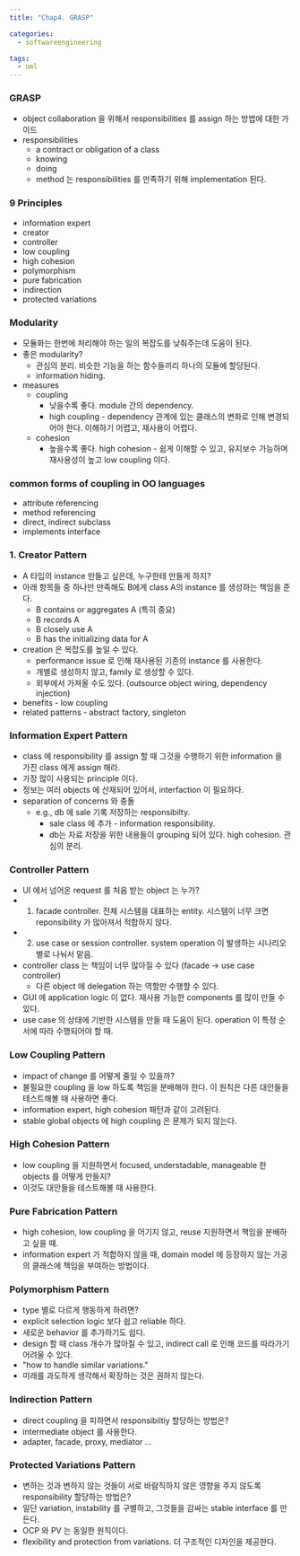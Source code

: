 ```yaml
---
title: "Chap4. GRASP"

categories:
  - softwareengineering

tags:
  - uml
---
```


### GRASP
- object collaboration 을 위해서 responsibilities 를 assign 하는 방법에 대한 가이드
- responsibilities
  - a contract or obligation of a class
  - knowing
  - doing
  - method 는 responsibilities 를 만족하기 위해 implementation 된다.


### 9 Principles
- information expert
- creator
- controller
- low coupling
- high cohesion
- polymorphism
- pure fabrication
- indirection
- protected variations

### Modularity
- 모듈화는 한번에 처리해야 하는 일의 복잡도를 낮춰주는데 도움이 된다.
- 좋은 modularity?
  - 관심의 분리. 비슷한 기능을 하는 함수들끼리 하나의 모듈에 할당된다.
  - information hiding. 
- measures
  - coupling
    - 낮을수록 좋다. module 간의 dependency.
    - high coupling - dependency 관계에 있는 클래스의 변화로 인해 변경되어야 한다. 이해하기 어렵고, 재사용이 어렵다.
  - cohesion
    - 높을수록 좋다. high cohesion - 쉽게 이해할 수 있고, 유지보수 가능하며 재사용성이 높고 low coupling 이다.


### common forms of coupling in OO languages
- attribute referencing
- method referencing
- direct, indirect subclass
- implements interface

### 1. Creator Pattern
- A 타입의 instance 만들고 싶은데, 누구한테 만들게 하지?
- 아래 항목들 중 하나만 만족해도 B에게 class A의 instance 를 생성하는 책임을 준다.
  - B contains or aggregates A (특히 중요)
  - B records A
  - B closely use A
  - B has the initializing data for A
- creation 은 복잡도를 높일 수 있다.
  - performance issue 로 인해 재사용된 기존의 instance 를 사용한다.
  - 개별로 생성하지 않고, family 로 생성할 수 있다.
  - 외부에서 가져올 수도 있다. (outsource object wiring, dependency injection)
- benefits - low coupling
- related patterns - abstract factory, singleton


### Information Expert Pattern
- class 에 responsibility 를 assign 할 때 그것을 수행하기 위한 information 을 가진 class 에게 assign 해라.
- 가장 많이 사용되는 principle 이다.
- 정보는 여러 objects 에 산재되어 있어서, interfaction 이 필요하다.
- separation of concerns 와 충돌
  - e.g., db 에 sale 기록 저장하는 responsibilty.
    - sale class 에 추가 - information responsibility. 
    - db는 자료 저장을 위한 내용들이 grouping 되어 있다. high cohesion. 관심의 분리.

### Controller Pattern
- UI 에서 넘어온 request 를 처음 받는 object 는 누가?
- 1. facade controller. 전체 시스템을 대표하는 entity. 시스템이 너무 크면 reponsibility 가 많아져서 적합하지 않다.
- 2. use case or session controller. system operation 이 발생하는 시나리오 별로 나눠서 맡음.
- controller class 는 책임이 너무 많아질 수 있다 (facade -> use case controller)
    - 다른 object 에 delegation 하는 역할만 수행할 수 있다.
- GUI 에 application logic 이 없다. 재사용 가능한 components 를 많이 만들 수 있다.
- use case 의 상태에 기반한 시스템을 만들 때 도움이 된다. operation 이 특정 순서에 따라 수행되어야 할 때.


### Low Coupling Pattern
- impact of change 를 어떻게 줄일 수 있을까?
- 불필요한 coupling 을 low 하도록 책임을 분배해야 한다. 이 원칙은 다른 대안들을 테스트해볼 때 사용하면 좋다.
- information expert, high cohesion 패턴과 같이 고려된다.
- stable global objects 에 high coupling 은 문제가 되지 않는다.

### High Cohesion Pattern
- low coupling 을 지원하면서 focused, understadable, manageable 한 objects 를 어떻게 만들지?
- 이것도 대안들을 테스트해볼 때 사용한다.


### Pure Fabrication Pattern
- high cohesion, low coupling 을 어기지 않고, reuse 지원하면서 책임을 분배하고 싶을 때.
- information expert 가 적합하지 않을 때, domain model 에 등장하지 않는 가공의 클래스에 책임을 부여하는 방법이다.

### Polymorphism Pattern
- type 별로 다르게 행동하게 하려면?
- explicit selection logic 보다 쉽고 reliable 하다.
- 새로운 behavior 를 추가하기도 쉽다.
- design 할 때 class 개수가 많아질 수 있고, indirect call 로 인해 코드를 따라가기 어려울 수 있다.
- "how to handle similar variations."
- 미래를 과도하게 생각해서 확장하는 것은 권하지 않는다.

### Indirection Pattern
- direct coupling 을 피하면서 responsibiltiy 할당하는 방법은?
- intermediate object 를 사용한다. 
- adapter, facade, proxy, mediator ...


### Protected Variations Pattern
- 변하는 것과 변하지 않는 것들이 서로 바람직하지 않은 영향을 주지 않도록 responsibility 할당하는 방법은?
- 일단 variation, instability 를 구별하고, 그것들을 감싸는 stable interface 를 만든다.
- OCP 와 PV 는 동일한 원칙이다. 
- flexibility and protection from variations. 더 구조적인 디자인을 제공한다.
